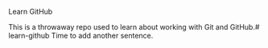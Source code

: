  Learn GitHub

This is a throwaway repo used to learn about working with Git and GitHub.# learn-github
Time to add another sentence. 
